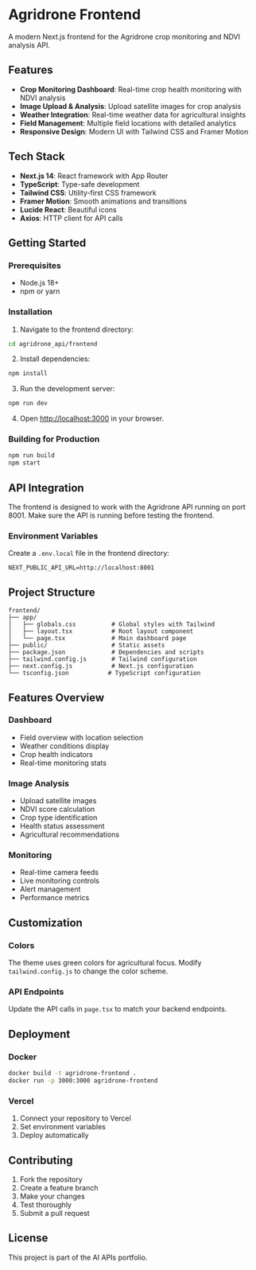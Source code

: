 # Agridrone Frontend

A modern Next.js frontend for the Agridrone crop monitoring and NDVI analysis API.

## Features

- **Crop Monitoring Dashboard**: Real-time crop health monitoring with NDVI analysis
- **Image Upload & Analysis**: Upload satellite images for crop analysis
- **Weather Integration**: Real-time weather data for agricultural insights
- **Field Management**: Multiple field locations with detailed analytics
- **Responsive Design**: Modern UI with Tailwind CSS and Framer Motion

## Tech Stack

- **Next.js 14**: React framework with App Router
- **TypeScript**: Type-safe development
- **Tailwind CSS**: Utility-first CSS framework
- **Framer Motion**: Smooth animations and transitions
- **Lucide React**: Beautiful icons
- **Axios**: HTTP client for API calls

## Getting Started

### Prerequisites

- Node.js 18+ 
- npm or yarn

### Installation

1. Navigate to the frontend directory:
```bash
cd agridrone_api/frontend
```

2. Install dependencies:
```bash
npm install
```

3. Run the development server:
```bash
npm run dev
```

4. Open [http://localhost:3000](http://localhost:3000) in your browser.

### Building for Production

```bash
npm run build
npm start
```

## API Integration

The frontend is designed to work with the Agridrone API running on port 8001. Make sure the API is running before testing the frontend.

### Environment Variables

Create a `.env.local` file in the frontend directory:

```env
NEXT_PUBLIC_API_URL=http://localhost:8001
```

## Project Structure

```
frontend/
├── app/
│   ├── globals.css          # Global styles with Tailwind
│   ├── layout.tsx           # Root layout component
│   └── page.tsx             # Main dashboard page
├── public/                  # Static assets
├── package.json             # Dependencies and scripts
├── tailwind.config.js       # Tailwind configuration
├── next.config.js           # Next.js configuration
└── tsconfig.json           # TypeScript configuration
```

## Features Overview

### Dashboard
- Field overview with location selection
- Weather conditions display
- Crop health indicators
- Real-time monitoring stats

### Image Analysis
- Upload satellite images
- NDVI score calculation
- Crop type identification
- Health status assessment
- Agricultural recommendations

### Monitoring
- Real-time camera feeds
- Live monitoring controls
- Alert management
- Performance metrics

## Customization

### Colors
The theme uses green colors for agricultural focus. Modify `tailwind.config.js` to change the color scheme.

### API Endpoints
Update the API calls in `page.tsx` to match your backend endpoints.

## Deployment

### Docker
```bash
docker build -t agridrone-frontend .
docker run -p 3000:3000 agridrone-frontend
```

### Vercel
1. Connect your repository to Vercel
2. Set environment variables
3. Deploy automatically

## Contributing

1. Fork the repository
2. Create a feature branch
3. Make your changes
4. Test thoroughly
5. Submit a pull request

## License

This project is part of the AI APIs portfolio. 